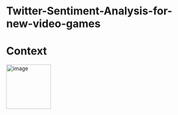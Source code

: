 # Twitter-Sentiment-Analysis-for-new-video-games
# Context

<img width="119" alt="image" src="https://user-images.githubusercontent.com/103283892/162522708-8204395f-94ee-4f6f-b622-98e79447b2d3.png">
